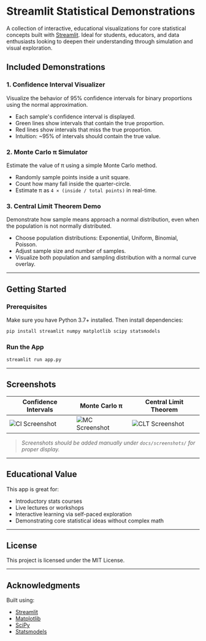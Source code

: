 # Streamlit Statistical Demonstrations

A collection of interactive, educational visualizations for core statistical concepts built with [Streamlit](https://streamlit.io/). Ideal for students, educators, and data enthusiasts looking to deepen their understanding through simulation and visual exploration.

## Included Demonstrations

### 1. **Confidence Interval Visualizer**
Visualize the behavior of 95% confidence intervals for binary proportions using the normal approximation.

- Each sample's confidence interval is displayed.
- Green lines show intervals that contain the true proportion.
- Red lines show intervals that miss the true proportion.
- Intuition: ~95% of intervals should contain the true value.

### 2. **Monte Carlo π Simulator**
Estimate the value of π using a simple Monte Carlo method.

- Randomly sample points inside a unit square.
- Count how many fall inside the quarter-circle.
- Estimate π as `4 × (inside / total points)` in real-time.

### 3. **Central Limit Theorem Demo**
Demonstrate how sample means approach a normal distribution, even when the population is not normally distributed.

- Choose population distributions: Exponential, Uniform, Binomial, Poisson.
- Adjust sample size and number of samples.
- Visualize both population and sampling distribution with a normal curve overlay.

---

## Getting Started

### Prerequisites

Make sure you have Python 3.7+ installed. Then install dependencies:

```bash
pip install streamlit numpy matplotlib scipy statsmodels
```

### Run the App

```bash
streamlit run app.py
```

---

## Screenshots

| Confidence Intervals | Monte Carlo π | Central Limit Theorem |
|----------------------|----------------|-------------------------|
| ![CI Screenshot](docs/screenshots/ci_demo.png) | ![MC Screenshot](docs/screenshots/mc_pi.png) | ![CLT Screenshot](docs/screenshots/clt_demo.png) |

> _Screenshots should be added manually under `docs/screenshots/` for proper display._

---

## Educational Value

This app is great for:
- Introductory stats courses
- Live lectures or workshops
- Interactive learning via self-paced exploration
- Demonstrating core statistical ideas without complex math

---

## License

This project is licensed under the MIT License.

---

## Acknowledgments

Built using:
- [Streamlit](https://streamlit.io/)
- [Matplotlib](https://matplotlib.org/)
- [SciPy](https://www.scipy.org/)
- [Statsmodels](https://www.statsmodels.org/)
